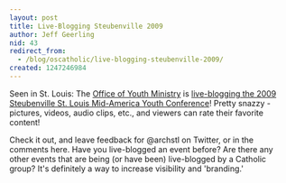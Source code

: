 ```yaml
---
layout: post
title: Live-Blogging Steubenville 2009
author: Jeff Geerling
nid: 43
redirect_from:
  - /blog/oscatholic/live-blogging-steubenville-2009/
created: 1247246984
---
```

<p>Seen in St. Louis: The <a href="http://www.stlyouth.org">Office of Youth Ministry</a> is <a href="http://live.stlyouth.org/">live-blogging the 2009 Steubenville St. Louis Mid-America Youth Conference</a>! Pretty snazzy - pictures, videos, audio clips, etc., and viewers can rate their favorite content!</p>
<p>Check it out, and leave feedback for @archstl on Twitter, or in the comments here. Have you live-blogged an event before? Are there any other events that are being (or have been) live-blogged by a Catholic group? It's definitely a way to increase visibility and 'branding.'</p>
